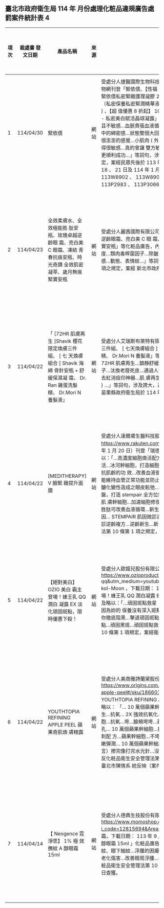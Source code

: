 ## 臺北市政府衛生局 114 年 月份處理化粧品違規廣告處罰案件統計表 4

|   項次 | 裁處書 發文日期   | 產品名稱                                                                                                                                        | 來源   | 違規情節                                                                                                                                                                                                                                                                                                                                                                                                                                                                                                                                                                                                                                                                                                                                                                                                                                                                                                                                                                                                                                                                                                                      | 處分商號 名稱                        | 罰鍰金額 ( 元 )   | 罰則註記                             | 排名   |
|--------|-------------------|-------------------------------------------------------------------------------------------------------------------------------------------------|--------|-------------------------------------------------------------------------------------------------------------------------------------------------------------------------------------------------------------------------------------------------------------------------------------------------------------------------------------------------------------------------------------------------------------------------------------------------------------------------------------------------------------------------------------------------------------------------------------------------------------------------------------------------------------------------------------------------------------------------------------------------------------------------------------------------------------------------------------------------------------------------------------------------------------------------------------------------------------------------------------------------------------------------------------------------------------------------------------------------------------------------------|--------------------------------------|-------------------|--------------------------------------|--------|
|      1 | 114/04/30         | 緊依偎                                                                                                                                          | 網站   | 受處分人捷醫國際生物科技股份有限公司於臉書網站、官網、 MARAIS 及 MOMO 購物網刊登「緊依偎、【性福 御用款】私密水潤緊緻精華緊依偎 20ml( 免運 ) 、 Relove 緊依偎私密緊緻護理凝膠 20ml 、 Relove 官方直營 1+1 限 量 - 緊依偎 20ml+6ml （私密保養私密緊潤精華液）、 Relove 官方直營緊依偎女性護理凝膠 20ml( 私密保養 ) 、【超 值優惠 8 折起】 107 酵萃™蓬鬆控油淨化頭皮洗髮精、【限時免運】淨柔白桃 - 私密美白賦活晶球凝露」等化粧品 廣告，內容述及略以：「…房事和諧秘寶…鬆弛而且不敏感…血脈賁張血液循環加快…可以感受到附近的小 肌肉群都在微微跳動…戀愛中的綿密感…狀態整個大回春…對於'交功課'會有障礙…（影片）小肌肉 ( 陰部 ) 會有很澎澎的感覺…小肌肉 ( 外陰部 ) 會有很澎澎的感覺…自己的慾望就會有點提升哦…變得很敏感…真的會讓 雙方敏感度都提升…針對更年期的媽媽…私密處的保養品…做人更順利成功…」等詞句，涉及誇大，違反化粧 品衛生安全管理法第 10 條第 1 項之規定，案經民眾先後於 113 年 9 月 5 、 18 日、 10 月 13 日、 11 月 2 日、 12 月 18 、 21 日及 114 年 1 月 7 日臺北市陳情系統反映 ( 案件編號： 113W9304 、 113W8902 、 113W8903 、 113P1604 、 113P1999 、 114W0234 、 113P2983 、 113P3066 、 113W9231 、 113W9232) 。 | 捷醫國際生物 科技股份有限 公司       | 130,000           | 化粧品衛生安 全管理法第 10 條第 1 項 | 1      |
|      2 | 114/04/23         | 全效柔膚水、全效極能胜 肽安瓶、玫瑰卓越逆齡眼 霜、亮白美 C 眼霜、凍結 青春抗痕安瓶、時光奇蹟 全效肌密凝萃、歲月無痕 緊實安瓶                    | 網站   | 受處分人麗茜國際有限公司於官網刊登「全效柔膚水、全效極能胜肽安瓶、玫瑰卓越逆齡眼霜、亮白美 C 眼 霜、凍結青春抗痕安瓶、時光奇蹟全效肌密凝萃、歲月無痕緊實安瓶」等化粧品廣告，內容述及略以：「…改 善皺紋…除皺…能減少皺紋的長度和深度…類肉毒桿菌因子…除皺，放鬆肌肉，預防表情皺紋的形成…除皺… ( 適合肌膚 ) 敏感…動態、表情紋…」等詞句，涉及誇大，違反化粧品衛生安全管理法第 10 條第 1 項之規定，案經 新北市政府衛生局於 114 年 3 月 17 日查獲。                                                                                                                                                                                                                                                                                                                                                                                                                                                                                                                                                                                                                                                                                  | 麗茜國際有限 公司                    | 100,000           | 化粧品衛生安 全管理法第 10 條第 1 項 | 2      |
|      3 | 114/04/22         | 「 [72HR 肌膚再生 ]Shavik 櫻花限定煥膚三件組、 [ 七 天煥膚組合 ] Shavik 海綿 骨針安瓶 + 舒緩保濕凝 霜、 Dr. Ran 雞蛋洗髮精、 Dr.Mori N 養髮液」 | 網站   | 受處分人艾瑞斯布萊特有限公司於官網刊登「 [72HR 肌膚再生 ]Shavik 櫻花限定煥膚三件組、 [ 七天煥膚組合 ] Shavik 海綿骨針安瓶 + 舒緩保濕凝霜、 Dr. Ran 雞蛋洗髮精、 Dr.Mori N 養髮液」等化粧品廣告，內容述及略 以：「…痘痘肌…皮膚鎮靜… 72HR 肌膚再生…鎮靜舒緩…紅腫痘痘暗瘡疤痕一抹七天就消失…鎮定肌膚…再 生因子…汰換老廢死皮…通過人體適用測試… 72 小時肌膚再生完成…痘痘肌…皮膚鎮靜…去紅消痘印神器…肌 膚再生因子 4GF …鎮靜泛紅、淡化痘印… ( 佐以前後使用對照圖 ) …」等詞句，涉及誇大，違反化粧品衛生安全 管理法第 10 條第 1 項之規定，案經苗栗縣政府衛生局於 114 年 3 月 12 日查獲。                                                                                                                                                                                                                                                                                                                                                                                                                                                                                                                                               | 艾瑞斯布萊特 有限公司                | 70,000            | 化粧品衛生安 全管理法第 10 條第 1 項 | 3      |
|      4 | 114/04/22         | [MEDITHERAPY] V 臉緊 緻提升面膜                                                                                                                 | 網站   | 受處分人達爾膚生醫科技股份有限公司於「樂天市場」網站（網址： https://www.rakuten.com.tw/shop/watsons/product/294438/ ，下載日期： 114 年 1 月 20 日）刊登「瑞德膚超能無痕抗 皺眼霜 15ML 」化粧品廣告，內容述及略以：「…高濃度細胞煥活配方 stempair 結合抗皺標靶微膠囊技術，逆轉 肌齡…細胞煥活…冰河幹細胞，打造細胞煥活配方…將有效成分直接標靶纖維母細胞，達到除皺及抗肌齡的功 效…改善血液循環，消除水腫…抑制蛋白質醣化作用及抑制血管緊縮素，能維持血管正常功能並防止因血流不 順造成之眼部腫脹。並防止膠原蛋白及彈性蛋白醣化變性造成之眼皮鬆弛…抗皺…細胞煥活…植物生長因子、 植物幹細胞、及植物胎盤，打造 stempair 全方位細胞煥活配方，搭配抗皺標靶微膠囊技術，讓有效成分直擊肌 膚幹細胞…加速細胞修復，賦予肌膚新生能量…快速消除皺紋與細紋。眼周調理四胜肽可改善血液循環…新生 關鍵肌因… STEMPAIR 肌因微診逆齡複方…新生…新生肌因… STEMPAIR 肌因微診逆齡複方…抗皺…可協同膠 原蛋白作用… STEMPAIR 肌因微診逆齡複方…逆齡新生…新生肌因…」等詞句，涉及誇大，違反化粧品衛生安 全管理法第 10 條第 1 項之規定，案經衛生福利部食品藥物管理署查獲。                                                                                         | 達爾膚生醫科 技股份有限公 司         | 50,000            | 化粧品衛生安 全管理法第 10 條第 1 項 |        |
|      5 | 114/04/22         | 【絕對美白】 OZIO 美白 霸主登場！蜂王乳 QQ 潤白 凝露 EX 淡化頑固斑點，限 時優惠下殺！                                                           | 網站   | 受處分人歐姬兒股份有限公司於官網（網址： https://www.ozioproduct01.com/qq-ex/LP02/?utm_source=google- qq&utm_medium=youtube&utm_campaign=CA53_G01_gsa_qqexLP02_BN516-kol-Moon ，下載日期： 114 年 1 月 21 日）刊登「【絕對美白】 OZIO 美白霸主登場！蜂王乳 QQ 潤白凝露 EX 淡化頑固斑點，限時優惠下殺！」化粧 品廣告，內容述及略以：「…頑固斑點救星！…抑制 23% 暗沉色素…頑固斑點 & 黑色素找上門…那是因為妳的 保養沒有深入斑點的根本！（佐以皮膚組織圖）…黑色素變成頑固斑點…幫你徹底阻黑…擊退頑固斑點（佐以 皮膚組織圖）…有效抑制 23% 暗沉色素…暗沉斑點…頑固黑斑…頑固斑點救星…」等詞句，涉及誇大，違反化 粧品衛生安全管理法第 10 條第 1 項規定，案經衛生福利部食品藥物管理署於 114 年 1 月 21 日查獲。                                                                                                                                                                                                                                                                                                                                                                                                                          | 歐姬兒股份有 限公司                  | 40,000            | 化粧品衛生安 全管理法第 10 條第 1 項 |        |
|      6 | 114/04/22         | YOUTHTOPIA REFINING APPLE PEEL 蘋果奇肌煥 膚精露                                                                                                | 網站   | 受處分人美商雅詩蘭黛股份有限公司台灣分公司於官網（ https://www.origins.com.tw/product/15349/128045/treat/youthtopia-refining-apple-peel#/sku/186601 ，下載日期： 113 年 12 月 20 日）刊登「 YOUTHTOPIA REFINING APPLE PEEL 蘋果奇肌煥膚精露」化粧品廣告，內容述及略以： 「… 10 萬個蘋果幹細胞…蘋果幹細胞… 10 萬個『蘋果幹細胞』：促進肌膚再生…抗氧… 2X 強效抗氧化…天然 …不致粉刺配方…蘋果幹細胞…不垮臉…蘋果幹細胞…抗氧…垮…臉頰垮垮…蘋果幹細胞… 2 天肌膚再生… 1 週 柔嫩平滑… 2 週緊緻毛孔… 10 萬個蘋果幹細胞…抗氧… 2X 強效抗氧化…天然…經皮膚科醫生實驗…不致粉刺配 方…蘋果幹細胞…不垮臉 7 天澎嫩亮…壞皮膚遠離我… 2 週緊緻毛孔… 100% 水嫩彈潤… 10 萬個蘋果幹細胞… 2 天 肌膚再生… +150% 立即穩定…緊實 V 臉…（留言）擦完像打完水光針…沒去韓國怎麼像打完醫美…拉提…」等 詞句，涉及誇大，違反化粧品衛生安全管理法第 10 條第 1 項之規定，案經民眾於 113 年 12 月 19 日向臺北市陳情系 統反映（案件編號： 113P3020 ）。                                                                                                                                                                                                                  | 美商雅詩蘭黛 股份有限公司 台灣分公司 | 40,000            | 化粧品衛生安 全管理法第 10 條第 1 項 |        |
|      7 | 114/04/14         | 【 Neogence 霓淨思】 1% 極 效撫紋 A 醇眼霜 15ml                                                                                                 | 網站   | 受處分人德典生技股份有限公司於「 momo 購物網」網站（網址： https://www.momoshop.com.tw/goods/GoodsDetail.jsp?i_code=12815694&Area=search&mdiv=403&oid=0_28&cid=inde x&kw= 眼霜，下載日期： 113 年 9 月 23 日）刊登「【 Neogence 霓淨思】 1% 極效撫紋 A 醇眼霜 15ml 」化粧品廣告， 內容述及略以：「…鬆垮下垂…眼窩凹陷…想擺脫魚尾紋、眼下細紋…浮腫的困擾…改善眼周浮腫…逆時新生 …與地心引力抗痕…抵禦科技光老化傷害…改善眼周浮腫…拉提…拉提細紋…改善浮腫…」等詞句，涉及誇大 ，違反化粧品衛生安全管理法第 10 條第 1 項規定，案經桃園市政府衛生局於 113 年 9 月 23 日查獲。                                                                                                                                                                                                                                                                                                                                                                                                                                                                                                                                                          | 德典生技股份 有限公司                | 40,000            | 化粧品衛生安 全管理法第 10 條第 1 項 |        |
